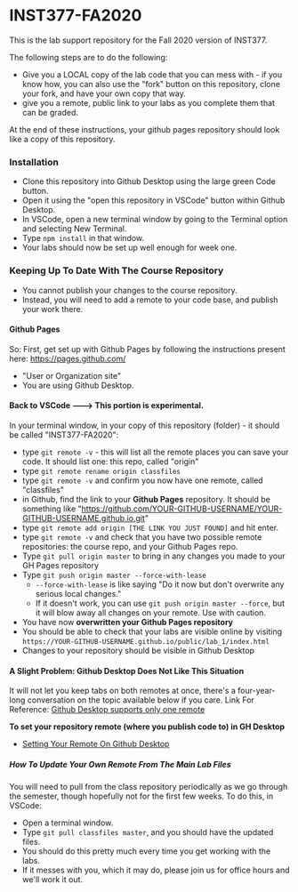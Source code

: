 # INST377-FA2020

This is the lab support repository for the Fall 2020 version of INST377. 

The following steps are to do the following:
* Give you a LOCAL copy of the lab code that you can mess with - if you know how, you can also use the "fork" button on this repository, clone your fork, and have your own copy that way.
* give you a remote, public link to your labs as you complete them that can be graded. 

At the end of these instructions, your github pages repository should look like a copy of this repository.

### Installation
* Clone this repository into Github Desktop using the large green Code button.
* Open it using the "open this repository in VSCode" button within Github Desktop.
* In VSCode, open a new terminal window by going to the Terminal option and selecting New Terminal.
* Type `npm install` in that window.
* Your labs should now be set up well enough for week one.

### Keeping Up To Date With The Course Repository
* You cannot publish your changes to the course repository.
* Instead, you will need to add a remote to your code base, and publish your work there.

#### Github Pages
So: First, get set up with Github Pages by following the instructions present here: https://pages.github.com/
- "User or Organization site"
- You are using Github Desktop.

#### Back to VSCode ---> This portion is experimental.
In your terminal window, in your copy of this repository (folder) - it should be called "INST377-FA2020":
* type `git remote -v` - this will list all the remote places you can save your code. It should list one: this repo, called "origin"
* type `git remote rename origin classfiles`
* type `git remote -v` and confirm you now have one remote, called "classfiles"
* in Github, find the link to your **Github Pages** repository. It should be something like "https://github.com/YOUR-GITHUB-USERNAME/YOUR-GITHUB-USERNAME.github.io.git"
* type `git remote add origin [THE LINK YOU JUST FOUND]` and hit enter.
* type `git remote -v` and check that you have two possible remote repositories: the course repo, and your Github Pages repo.
* Type `git pull origin master` to bring in any changes you made to your GH Pages repository
* Type `git push origin master --force-with-lease`
    * `--force-with-lease` is like saying "Do it now but don't overwrite any serious local changes."
    * If it doesn't work, you can use `git push origin master --force`, but it will blow away all changes on your remote. Use with caution.
* You have now **overwritten your Github Pages repository**
* You should be able to check that your labs are visible online by visiting `https://YOUR-GITHUB-USERNAME.github.io/public/lab_1/index.html`
* Changes to your repository should be visible in Github Desktop

#### A Slight Problem: Github Desktop Does Not Like This Situation
It will not let you keep tabs on both remotes at once, there's a four-year-long conversation on the topic available below if you care.
Link For Reference: [Github Desktop supports only one remote](https://github.com/desktop/desktop/issues/1442)

**To set your repository remote (where you publish code to) in GH Desktop**
* [Setting Your Remote On Github Desktop](https://docs.github.com/en/desktop/contributing-and-collaborating-using-github-desktop/changing-a-remotes-url-from-github-desktop)

##### How To Update Your Own Remote From The Main Lab Files
You will need to pull from the class repository periodically as we go through the semester, though hopefully not for the first few weeks.
To do this, in VSCode:
* Open a terminal window.
* Type `git pull classfiles master`, and you should have the updated files.
* You should do this pretty much every time you get working with the labs.
* If it messes with you, which it may do, please join us for office hours and we'll work it out.
